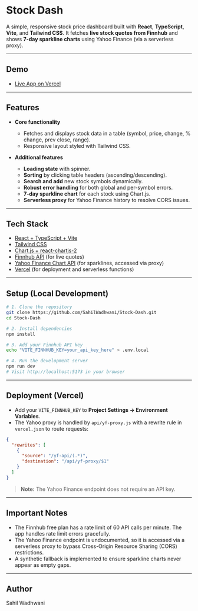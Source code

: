 #  Stock Dash

A simple, responsive stock price dashboard built with **React**, **TypeScript**, **Vite**, and **Tailwind CSS**. It fetches **live stock quotes from Finnhub** and shows **7-day sparkline charts** using Yahoo Finance (via a serverless proxy).

---

##  Demo

- [Live App on Vercel](https://stock-dash-762p-74ak2h38j-sahilwadhwanis-projects.vercel.app)

---

##  Features

- **Core functionality**
  - Fetches and displays stock data in a table (symbol, price, change, % change, prev close, range).
  - Responsive layout styled with Tailwind CSS.

- **Additional features**
  - **Loading state** with spinner.
  - **Sorting** by clicking table headers (ascending/descending).
  - **Search and add** new stock symbols dynamically.
  - **Robust error handling** for both global and per-symbol errors.
  - **7-day sparkline chart** for each stock using Chart.js.
  - **Serverless proxy** for Yahoo Finance history to resolve CORS issues.

---

## Tech Stack

- [React + TypeScript + Vite](https://vitejs.dev/)
- [Tailwind CSS](https://tailwindcss.com/)
- [Chart.js + react-chartjs-2](https://react-chartjs-2.js.org/)
- [Finnhub API](https://finnhub.io/) (for live quotes)
- [Yahoo Finance Chart API](https://query1.finance.yahoo.com/) (for sparklines, accessed via proxy)
- [Vercel](https://vercel.com/) (for deployment and serverless functions)

---

##  Setup (Local Development)

```bash
# 1. Clone the repository
git clone https://github.com/SahilWadhwani/Stock-Dash.git
cd Stock-Dash

# 2. Install dependencies
npm install

# 3. Add your Finnhub API key
echo "VITE_FINNHUB_KEY=your_api_key_here" > .env.local

# 4. Run the development server
npm run dev
# Visit http://localhost:5173 in your browser
````

-----

##  Deployment (Vercel)

  - Add your `VITE_FINNHUB_KEY` to **Project Settings → Environment Variables**.
  - The Yahoo proxy is handled by `api/yf-proxy.js` with a rewrite rule in `vercel.json` to route requests:

<!-- end list -->

```json
{
  "rewrites": [
    {
      "source": "/yf-api/(.*)",
      "destination": "/api/yf-proxy/$1"
    }
  ]
}
```

> **Note:** The Yahoo Finance endpoint does not require an API key.

-----

##  Important Notes

  - The Finnhub free plan has a rate limit of 60 API calls per minute. The app handles rate limit errors gracefully.
  - The Yahoo Finance endpoint is undocumented, so it is accessed via a serverless proxy to bypass Cross-Origin Resource Sharing (CORS) restrictions.
  - A synthetic fallback is implemented to ensure sparkline charts never appear as empty gaps.

-----

##  Author

Sahil Wadhwani
